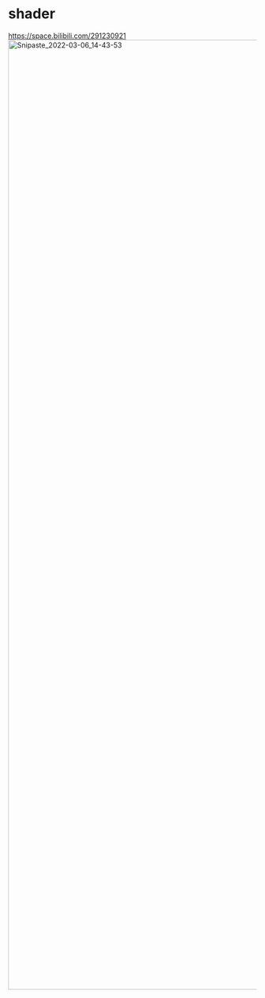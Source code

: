 # shader
https://space.bilibili.com/291230921
<img width="1920" alt="Snipaste_2022-03-06_14-43-53" src="https://user-images.githubusercontent.com/58284040/156912378-5ab4663a-0ba3-451c-b80b-fba6bc8a79bb.png">
